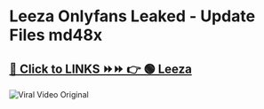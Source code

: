
 # Leeza Onlyfans Leaked - Update Files md48x

## <h2><a href="https://clipsfans.com/Leeza&ref=git">🔗 Click to LINKS ⏩⏩ 👉 🟢 Leeza </a></h2>

<a href="https://clipsfans.com/Leeza&ref=git" rel="nofollow" data-target="animated-image.originalLink"><img src="https://i.ibb.co.com/xMMVF88/686577567.gif" alt="Viral Video Original" style="max-width: 100%; display: inline-block;" data-target="animated-image.originalImage"></a>


